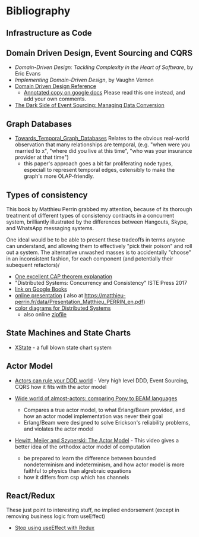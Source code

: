 # Bibliography


## Infrastructure as Code


## Domain Driven Design, Event Sourcing and CQRS
* _Domain-Driven Design: Tackling Complexity in the Heart of Software_, by Eric Evans
* _Implementing Domain-Driven Design_, by Vaughn Vernon
* [Domain Driven Design Reference](https://www.domainlanguage.com/wp-content/uploads/2016/05/DDD_Reference_2015-03.pdf)
  * [Annotated copy on google docs](https://docs.google.com/document/d/15wa5xl-cC01TAivoTMGObqEQjPBggQscoM7kDtFyacY)  Please read this one instead, and
    add your own comments.
* [The Dark Side of Event Sourcing: Managing Data Conversion](./dark-side-of-event-sourcing.pdf)


## Graph Databases

* [Towards_Temporal_Graph_Databases](https://ceur-ws.org/Vol-1644/paper40.pdf) Relates to the obvious real-world
observation that many relationships are temporal,
(e.g. "when were you married to x", "where did you live at this time", "who was your insurance provider at that time")
  * this paper's approach goes a bit far proliferating node types, especiall to represent temporal edges, ostensibly to
make the graph's more OLAP-friendly.

## Types of consistency

This book by Matthieu Perrin grabbed my attention, because of its thorough treatment of different types of 
consistency contracts in a concurrent system, brilliantly illustrated by the differences 
between Hangouts, Skype, and WhatsApp messaging systems.

One ideal would be to be able to present these tradeoffs in terms
anyone can understand, and allowing them to effectively "pick their poison" and roll out a system.
The alternative unwashed masses is to accidentally "choose" in an inconsistent fashion, for each component 
(and potentially their subequent refactors)/

* [One excellent CAP theorem explanation](https://www.scylladb.com/glossary/cap-theorem)
* "Distributed Systems: Concurrency and Consistency" ISTE Press 2017
 * [link on Google Books](https://www.google.com/books/edition/Distributed_Systems/8ksgDgAAQBAJ) 
 * [online presentation](./Presentation_Matthieu_PERRIN_en.pdf) ( also at https://matthieu-perrin.fr/data/Presentation_Matthieu_PERRIN_en.pdf)
 * [color diagrams for Distributed Systems](./Perrin-color-section.pdf) 
   * also online [zipfile](http://www.iste.co.uk/perrin/distributed.zip)

## State Machines and State Charts

* [XState](https://github.com/statelyai/xstate/tree/main/packages/core#readme) - a full blown state chart system


## Actor Model
* [Actors can rule your DDD world](https://www.youtube.com/watch?v=lcGf2Txq92o)  - Very high level DDD, Event Sourcing, CQRS how it fits with the actor model
* [Wide world of almost-actors: comparing Pony to BEAM languages](https://www.youtube.com/watch?v=_0m0_qtfzLs)
  * Compares a true actor model, to what Erlang/Beam provided, and how an actor model implementation was never their goal
  * Erlang/Beam were designed to solve Erickson's reliability problems, and violates the actor model
  
* [Hewitt, Meijer and Szyperski: The Actor Model](https://www.youtube.com/watch?v=7erJ1DV_Tlo) - This video gives a better 
  idea of the orthodox actor model of computation
  * be prepared to learn the difference between bounded nondeterminism and indeterminism, and how actor model is more 
    faithful to physics than algrebraic equations
  * how it differs from csp which has channels
   
## React/Redux

These just point to interesting stuff, no implied endorsement (except in removing business logic from useEffect)

* [Stop using useEffect with Redux](https://www.youtube.com/watch?v=I7g363Faxa4) 

